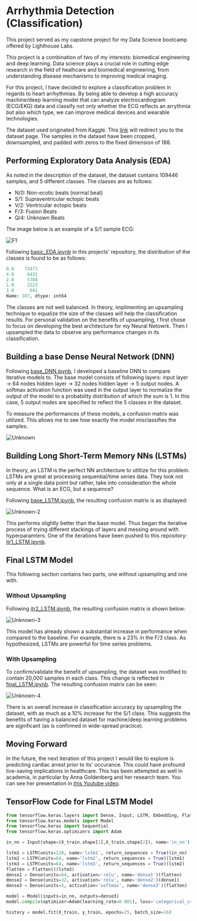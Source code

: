 # Arrhythmia Detection (Classification)

This project served as my capstone project for my Data Science bootcamp offered by Lighthouse Labs.

This project is a combination of two of my interests: biomedical engineering and deep learning. Data science plays a crucial role in cutting edge research in the field of healhcare and biomedical engineering, from understanding disease mechanisms to improving medical imaging.

For this project, I have decided to explore a classification problem in regards to heart arrhythmias. By being able to develop a high accuracy machine/deep learning model that can analyze electrocardiogram (ECG/EKG) data and classify not only whether the ECG reflects an arrythmia but also which type, we can improve medical devices and wearable technologies.

The dataset used originated from Kaggle. This [link](https://www.kaggle.com/datasets/shayanfazeli/heartbeat) will redirect you to the dataset page. The samples in the dataset have been cropped, downsampled, and padded with zeros to the fixed dimension of 188. 

## Performing Exploratory Data Analysis (EDA)

As noted in the description of the dataset, the dataset contains 109446 samples, and 5 different classes. The classes are as follows:
* N/0: Non-ecotic beats (normal beat) 
* S/1: Supraventricular ectopic beats 
* V/2: Ventricular ectopic beats 
* F/3: Fusion Beats 
* Q/4: Unknown Beats

The image below is an example of a S/1 sample ECG:

![F1](https://user-images.githubusercontent.com/90627794/167512661-0fe95230-65fc-4e29-acde-de4258de3714.png)

Following [basic_EDA.ipynb](basic_EDA.ipynb) in this projects' repository, the distribution of the classes is found to be as follows:

```python
0.0    72471
4.0     6431
2.0     5788
1.0     2223
3.0      641
Name: 187, dtype: int64
```
The classes are not well balanced. In theory, implimenting an upsampling technique to equalize the size of the classes will help the classification results. For personal validation on the benefits of upsampling, I first chose to focus on developing the best architecture for my Neural Netowrk. Then I upsampled the data to observe any performance changes in its classification. 

## Building a base Dense Neural Network (DNN)

Following [base_DNN.ipynb](base_DNN.ipynb), I developed a baseline DNN to compare iterative models to. The base model consists of following layers: input layer -> 64 nodes hidden layer -> 32 nodes hidden layer -> 5 output nodes. A softmax activation function was used in the output layer to normalize the output of the model to a probability distribution of which the sum is 1. In this case, 5 output nodes are specified to reflect the 5 classes in the dataset.

To measure the performances of these models, a confusion matrix was utilized. This allows me to see how exactly the model misclassifies the samples. 

![Unknown](https://user-images.githubusercontent.com/90627794/167513519-f52e5d3a-01dc-463f-9f89-be9aa59eae23.png)

## Building Long Short-Term Memory NNs (LSTMs)

In theory, an LSTM is the perfect NN architecture to utlitize for this problem. LSTMs are great at processing sequential/time series data. They look not only at a single data point but rather, take into consideration the whole sequence. What is an ECG, but a sequence?

Following [base_LSTM.ipynb](base_LSTM.ipynb), the resulting confusion matrix is as displayed:

![Unknown-2](https://user-images.githubusercontent.com/90627794/167514899-afaf6f08-3832-4957-ba97-8928b59475d8.png)

This performs slightly better than the base model. Thus began the iterative process of trying different stackings of layers and messing around with hyperparamters. One of the iterations have been pushed to this repository: [itr1_LSTM.ipynb](itr1_LSTM.ipynb).

## Final LSTM Model

This following section contains two parts, one without upsampling and one with.

### Without Upsampling

Following [itr2_LSTM.ipynb](itr2_LSTM.ipynb), the resulting confusion matrix is shown below:

![Unknown-3](https://user-images.githubusercontent.com/90627794/167515363-722ecdbf-1915-44f8-8614-659e6128ba85.png)

This model has already shown a substantial increase in performance when compared to the baseline. For example, there is a 23% in the F/3 class. As hypothesized, LSTMs are powerful for time series problems.

### With Upsampling

To confirm/validate the benefit of upsampling, the dataset was modified to contain 20,000 samples in each class. This change is reflected in [final_LSTM.ipynb](final_LSTM.ipynb). The resulting confusion matrix can be seen:

![Unknown-4](https://user-images.githubusercontent.com/90627794/167515948-05f02210-753f-48d7-b1b3-8a9bb9f751b5.png)

There is an overall increase in classification accuracy by upsampling the dataset, with as much as a 10% increase for the S/1 class. This suggests the benefits of having a balanced dataset for machine/deep learning problems are significant (as is confirmed in wide-spread practice). 

## Moving Forward

In the future, the next iteration of this project I would like to explore is predicting cardiac arrest prior to its' occurance. This could have profound live-saving implications in healthcare. This has been attempted as well in academia, in particular by Anna Goldenberg and her research team. You can see her presentation in [this Youtube video](https://www.youtube.com/watch?v=jNrTRs0lqWo). 

## TensorFlow Code for Final LSTM Model

```python
from tensorflow.keras.layers import Dense, Input, LSTM, Embedding, Flatten, Dropout
from tensorflow.keras.models import Model
from tensorflow.keras import Sequential
from tensorflow.keras.optimizers import Adam

in_nn = Input(shape=(X_train.shape[1],X_train.shape[2]), name='in_nn')

lstm1 = LSTM(units=128, name='lstm1', return_sequences = True)(in_nn)   #(takes in for shape (batch_size, size1, size2))
lstm2 = LSTM(units=64, name='lstm2', return_sequences = True)(lstm1)
lstm3 = LSTM(units=64, name='lstm3', return_sequences = True)(lstm2)
flatten = Flatten()(lstm3)
dense1 = Dense(units=64, activation='relu', name='dense1')(flatten)
dense2 = Dense(units=32, activation='relu', name='dense2')(dense1)
dense3 = Dense(units=5, activation='softmax', name='dense3')(flatten)

model = Model(inputs=in_nn, outputs=dense3)
model.compile(optimizer=Adam(learning_rate=0.001), loss='categorical_crossentropy', metrics=['accuracy'])

history = model.fit(X_train, y_train, epochs=25, batch_size=16)
```






